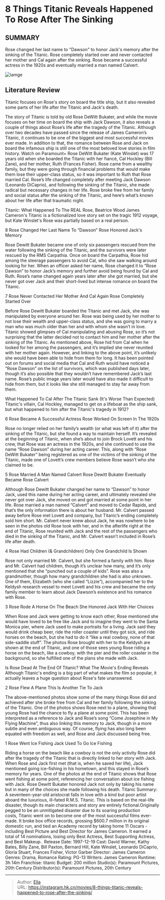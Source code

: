 # 8 Things Titanic Reveals Happened To Rose After The Sinking


## SUMMARY 


 Rose changed her last name to &#34;Dawson&#34; to honor Jack&#39;s memory after the sinking of the Titanic. 
 Rose completely started over and never contacted her mother and Cal again after the sinking. 
 Rose became a successful actress in the 1920s and eventually married a man named Calvert. 

![iamge](https://static1.srcdn.com/wordpress/wp-content/uploads/2023/07/titanic-young-and-old-rose.jpeg)

## Literature Review

Titanic focuses on Rose&#39;s story on board the title ship, but it also revealed some parts of her life after the Titanic and Jack&#39;s death.




The story of Titanic is told by old Rose DeWitt Bukater, and while the movie focuses on her time on board the ship with Jack Dawson, it also reveals a couple of things about Rose’s life after the tragedy of the Titanic. Although over two decades have passed since the release of James Cameron’s Titanic, it continues to be one of the biggest and most successful movies ever made. In addition to that, the romance between Rose and Jack on board the infamous ship is still one of the most beloved love stories in film history.
Watch on Paramount&#43;
Rose DeWitt Bukater (Kate Winslet) was 17 years old when she boarded the Titanic with her fiancé, Cal Hockley (Bill Zane), and her mother, Ruth (Frances Fisher). Rose came from a wealthy family, but they were going through financial problems that would make them lose their upper-class status, so it was important to Ruth that Rose married Cal. Rose’s life changed completely after meeting Jack Dawson (Leonardo DiCaprio), and following the sinking of the Titanic, she made radical but necessary changes in her life. Rose broke free from her family and social status after the sinking of the Titanic, and here’s what’s known about her life after that traumatic night.
            
 
 Titanic: What Happened To The REAL Rose, Beatrice Wood 
James Cameron&#39;s Titanic is a fictionalized love story set on the tragic 1912 voyage, but Kate Winslet&#39;s Rose was partially based on a real person.












 








 8  Rose Changed Her Last Name To “Dawson” 
Rose Honored Jack&#39;s Memory


 







Rose Dewitt Bukater became one of only six passengers rescued from the water following the sinking of the Titanic, and the survivors were later rescued by the RMS Carpathia. Once on board the Carpathia, Rose hid among the steerage passengers to avoid Cal, who she saw walking around looking for her. When an officer asked her name, Rose changed it to “Rose Dawson” to honor Jack’s memory and further avoid being found by Cal and Ruth. Rose’s name changed again years later after she got married, but she never got over Jack and their short-lived but intense romance on board the Titanic.





 7  Rose Never Contacted Her Mother And Cal Again 
Rose Completely Started Over
        

Before Rose Dewitt Bukater boarded the Titanic and met Jack, she was manipulated by everyone around her. Rose was being used by her mother to not lose their wealth and upper-class status, and she was going to marry a man who was much older than her and with whom she wasn’t in love. Titanic showed glimpses of Cal manipulating and abusing Rose, so it’s not surprising that the latter decided not to contact him and her mother after the sinking of the Titanic. As mentioned above, Rose hid from Cal when he looked for her among the passengers, and it’s implied she never reunited with her mother again.
However, and linking to the above point, it’s unlikely she would have been able to hide from them for long. It has been pointed out on forums and social media that Cal and Ruth would have noticed a “Rose Dawson” on the list of survivors, which was published days later, though it’s also possible that they wouldn’t have remembered Jack’s last name. Rose’s public image years later would have also made it difficult to hide from them, but it looks like she still managed to stay far away from them.
            
 
 What Happened To Cal After The Titanic Sank (It&#39;s Worse Than Expected) 
Titanic&#39;s villain, Cal Hockley, managed to get on a lifeboat as the ship sank, but what happened to him after the Titanic&#39;s tragedy in 1912? 








 6  Rose Became A Successful Actress 
Rose Worked On Screen In The 1920s
        

Rose no longer relied on her family’s wealth (or what was left of it) after the sinking of the Titanic, but she found a way to maintain herself. It’s revealed at the beginning of Titanic, when she’s about to join Brock Lovett and his crew, that Rose was an actress in the 1920s, and she continued to use the name “Rose Dawson” during her acting career. This, along with “Rose DeWitt Bukater” being registered as one of the victims of the sinking of the Titanic, made one of Lovett’s crew members believe Rose wasn’t who she claimed to be.





 5  Rose Married A Man Named Calvert 
Rose Dewitt Bukater Eventually Became Rose Calvert
        

Although Rose Dewitt Bukater changed her name to “Dawson” to honor Jack, used this name during her acting career, and ultimately revealed she never got over Jack, she moved on and got married at some point in her life. Rose married a man named “Calvert” and moved to Cedar Rapids, and that’s the only information there is about her husband. Mr. Calvert passed away before Rose met Lovett and company, but Titanic’s ending completely sold him short. Mr. Calvert never knew about Jack, he was nowhere to be seen in the photos old Rose took with her, and in the afterlife right at the end of Titanic, Rose reunited with Jack and the rest of the passengers who died in the sinking of the Titanic, and Mr. Calvert wasn’t included in Rose’s life after death.





 4  Rose Had Children (&amp; Grandchildren) 
Only One Grandchild Is Shown
        

Rose not only married Mr. Calvert, but she formed a family with him. Rose and Mr. Calvert had children, though it’s unclear how many, and it’s only mentioned that she “punched out a couple of kids”. Rose was also a grandmother, though how many grandchildren she had is also unknown. One of them, Elizabeth (who she called “Lizzie”), accompanied her to the Keldysh research vessel to meet Lovett and his crew and became the only family member to learn about Jack Dawson’s existence and his romance with Rose.





 3  Rose Rode A Horse On The Beach 
She Honored Jack With Her Choices
        

When Rose and Jack were getting to know each other, Rose mentioned she would have loved to be free like Jack and to imagine they went to the Santa Monica pier, where Jack used to make portraits for a living. Jack said they would drink cheap beer, ride the roller coaster until they got sick, and ride horses on the beach, but she had to do it “like a real cowboy, none of that side-saddle stuff”. The photos Rose brought with her to the Keldysh are shown at the end of Titanic, and one of those sees young Rose riding a horse on the beach, like a cowboy, with the pier and the roller coaster in the background, so she fulfilled one of the plans she made with Jack.
            
 
 Is Rose Dead At The End Of Titanic? What The Movie&#39;s Ending Reveals 
Although Titanic&#39;s ending is a big part of what makes the film so popular, it actually leaves a huge question about Rose&#39;s fate unanswered.








 2  Rose Flew A Plane 
This Is Another Tie To Jack
        

The above-mentioned photos show some of the many things Rose did and achieved after she broke free from Cal and her family following the sinking of the Titanic. One of the photos shows Rose next to a plane, showing that young Rose had the chance to fly a plane at some point. This has been interpreted as a reference to Jack and Rose’s song “Come Josephine in My Flying Machine”, thus also linking this memory to Jack, though in a more subtle and even ambiguous way. Of course, flying has also long been equated with freedom as well, and Rose and Jack discussed being free.





 1  Rose Went Ice Fishing 
Jack Used To Go Ice Fishing
        

Riding a horse on the beach like a cowboy is not the only activity Rose did after the tragedy of the Titanic that is directly linked to her story with Jack. When Rose and Jack first met (that is, when he saved her life), Jack mentioned going ice-fishing in his hometown, and this stayed in Rose’s memory for years. One of the photos at the end of Titanic shows that Rose went fishing at some point, referencing her conversation about ice fishing with Jack. Rose Dewitt Bukater honored Jack not only by taking his name but in many of the choices she made following his death.
               Titanic   Summary:   A seventeen-year-old aristocrat falls in love with a kind but poor artist aboard the luxurious, ill-fated R.M.S. Titanic. This is based on the real-life disaster, though its main characters and story are entirely fictional.Originally pegged to be an unmitigated disaster due to its soaring production costs, Titanic went on to become one of the most successful films ever-made. It broke box office records, grossing $600.7 million in its original domestic run, and tied an Academy record by taking home 11 Oscars - including Best Picture and Best Director for James Cameron. It earned a total of 14 nominations, losing only Best Actress, Best Supporting Actress, and Best Makeup.     Release Date:   1997-12-19    Cast:   David Warner, Kathy Bates, Billy Zane, Bill Paxton, Bernard Hill, Kate Winslet, Leonardo DiCaprio, Gloria Stuart, Frances Fisher, Victor Garber    Director:   James Cameron    Genres:   Drama, Romance    Rating:   PG-13    Writers:   James Cameron    Runtime:   3h 14m    Franchise:   titanic    Budget:   200 million    Studio(s):   Paramount Pictures, 20th Century    Distributor(s):   Paramount Pictures, 20th Century      

---

> Author: [Ella](https://instagram.hk.cn/)  
> URL: https://instagram.hk.cn/movies/8-things-titanic-reveals-happened-to-rose-after-the-sinking/  

